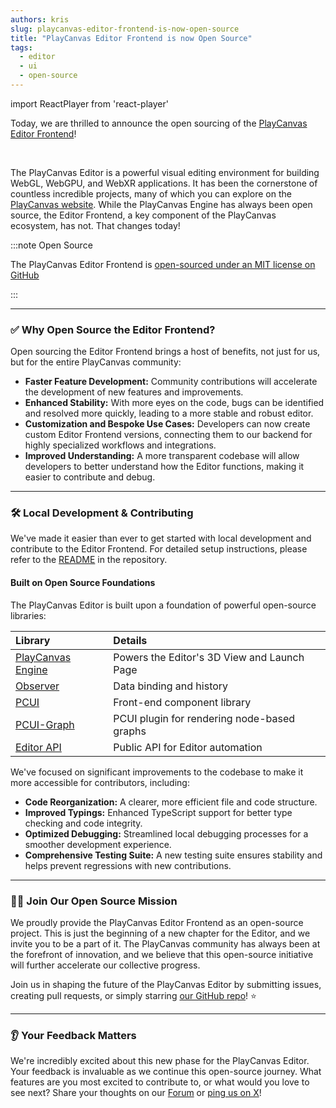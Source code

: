 ```yaml
---
authors: kris
slug: playcanvas-editor-frontend-is-now-open-source
title: "PlayCanvas Editor Frontend is now Open Source"
tags:
  - editor
  - ui
  - open-source
---
```


import ReactPlayer from 'react-player'

Today, we are thrilled to announce the open sourcing of the [PlayCanvas Editor Frontend](https://github.com/playcanvas/editor)!

<ReactPlayer width="100%" height="auto" playing loop muted controls src="/img/editor-demo.mp4" />

<br />

The PlayCanvas Editor is a powerful visual editing environment for building WebGL, WebGPU, and WebXR applications. It has been the cornerstone of countless incredible projects, many of which you can explore on the [PlayCanvas website](https://playcanvas.com/explore). While the PlayCanvas Engine has always been open source, the Editor Frontend, a key component of the PlayCanvas ecosystem, has not. That changes today!

:::note Open Source

The PlayCanvas Editor Frontend is [open-sourced under an MIT license on GitHub](https://github.com/playcanvas/editor)

:::

<!-- truncate -->

---

### ✅ Why Open Source the Editor Frontend?

Open sourcing the Editor Frontend brings a host of benefits, not just for us, but for the entire PlayCanvas community:

* **Faster Feature Development:** Community contributions will accelerate the development of new features and improvements.
* **Enhanced Stability:** With more eyes on the code, bugs can be identified and resolved more quickly, leading to a more stable and robust editor.
* **Customization and Bespoke Use Cases:** Developers can now create custom Editor Frontend versions, connecting them to our backend for highly specialized workflows and integrations.
* **Improved Understanding:** A more transparent codebase will allow developers to better understand how the Editor functions, making it easier to contribute and debug.

---

### 🛠️ Local Development & Contributing

We've made it easier than ever to get started with local development and contribute to the Editor Frontend. For detailed setup instructions, please refer to the [README](https://github.com/playcanvas/editor/blob/main/README.md) in the repository.

#### Built on Open Source Foundations

The PlayCanvas Editor is built upon a foundation of powerful open-source libraries:

| Library                                                       | Details                                     |
| :------------------------------------------------------------ | :------------------------------------------ |
| [PlayCanvas Engine](https://github.com/playcanvas/engine)     | Powers the Editor's 3D View and Launch Page |
| [Observer](https://github.com/playcanvas/playcanvas-observer) | Data binding and history                    |
| [PCUI](https://github.com/playcanvas/pcui)                    | Front-end component library                 |
| [PCUI-Graph](https://github.com/playcanvas/pcui-graph)        | PCUI plugin for rendering node-based graphs |
| [Editor API](https://github.com/playcanvas/editor-api)        | Public API for Editor automation            |

We've focused on significant improvements to the codebase to make it more accessible for contributors, including:

* **Code Reorganization:** A clearer, more efficient file and code structure.
* **Improved Typings:** Enhanced TypeScript support for better type checking and code integrity.
* **Optimized Debugging:** Streamlined local debugging processes for a smoother development experience.
* **Comprehensive Testing Suite:** A new testing suite ensures stability and helps prevent regressions with new contributions.

---

### 👨‍💻 Join Our Open Source Mission

We proudly provide the PlayCanvas Editor Frontend as an open-source project. This is just the beginning of a new chapter for the Editor, and we invite you to be a part of it. The PlayCanvas community has always been at the forefront of innovation, and we believe that this open-source initiative will further accelerate our collective progress.

Join us in shaping the future of the PlayCanvas Editor by submitting issues, creating pull requests, or simply starring [our GitHub repo](https://github.com/playcanvas/editor)! ⭐

---

### 👂 Your Feedback Matters

We're incredibly excited about this new phase for the PlayCanvas Editor. Your feedback is invaluable as we continue this open-source journey. What features are you most excited to contribute to, or what would you love to see next? Share your thoughts on our [Forum](https://forum.playcanvas.com) or [ping us on X](https://twitter.com/playcanvas)!
